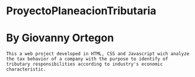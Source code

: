 # ProyectoPlaneacionTributaria

# By Giovanny Ortegon
```
This a web project developed in HTML, CSS and Javascript wich analyze
the tax behavior of a company with the purpose to identify of
tributary responsibilities according to industry's economic characteristic.
```

